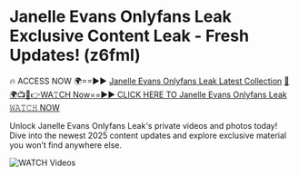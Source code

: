 # Janelle Evans Onlyfans Leak Exclusive Content Leak - Fresh Updates! (z6fml)

🔥 ACCESS NOW 🌍==►► <a href="https://tinyurl.com/3fjeunct" rel="nofollow">Janelle Evans Onlyfans Leak Latest Collection</a></h3>
[🔴🌍📺📱👉WA𝚃CH Now==►► CLICK HERE TO Janelle Evans Onlyfans Leak 𝚆𝙰𝚃𝙲𝙷 NOW](https://tinyurl.com/3fjeunct)

Unlock Janelle Evans Onlyfans Leak's private videos and photos today! Dive into the newest 2025 content updates and explore exclusive material you won’t find anywhere else.


<a href="https://tinyurl.com/3fjeunct" rel="nofollow" data-target="animated-image.originalLink"><img src="https://camo.githubusercontent.com/8a4f000d20f83aca3bf7ec5f350d767afa0574a8a352519fd8cfa583a6f93a33/68747470733a2f2f692e696d6775722e636f6d2f644a486b345a712e676966" alt="WATCH Videos" data-canonical-src="https://i.imgur.com/dJHk4Zq.gif" style="max-width: 100%; display: inline-block;" data-target="animated-image.originalImage"></a>

